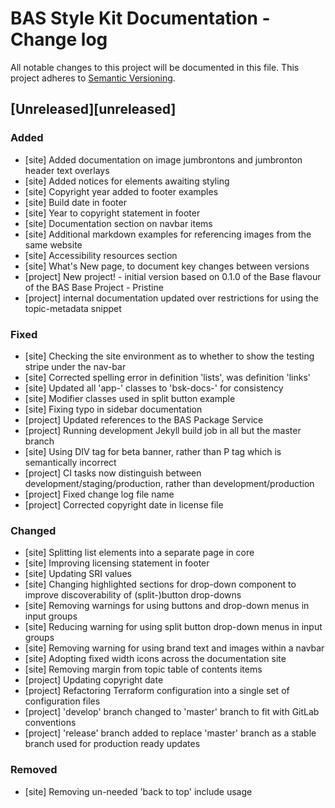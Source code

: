 # BAS Style Kit Documentation - Change log

All notable changes to this project will be documented in this file.
This project adheres to [Semantic Versioning](http://semver.org/spec/v2.0.0.html).

## [Unreleased][unreleased]

### Added

* [site] Added documentation on image jumbrontons and jumbronton header text overlays
* [site] Added notices for elements awaiting styling
* [site] Copyright year added to footer examples
* [site] Build date in footer
* [site] Year to copyright statement in footer
* [site] Documentation section on navbar items
* [site] Additional markdown examples for referencing images from the same website
* [site] Accessibility resources section
* [site] What's New page, to document key changes between versions
* [project] New project! - initial version based on 0.1.0 of the Base flavour of the BAS Base Project - Pristine
* [project] internal documentation updated over restrictions for using the topic-metadata snippet

### Fixed

* [site] Checking the site environment as to whether to show the testing stripe under the nav-bar
* [site] Corrected spelling error in definition 'lists', was definition 'links'
* [site] Updated all 'app-' classes to 'bsk-docs-' for consistency
* [site] Modifier classes used in split button example
* [site] Fixing typo in sidebar documentation
* [project] Updated references to the BAS Package Service
* [project] Running development Jekyll build job in all but the master branch
* [site] Using DIV tag for beta banner, rather than P tag which is semantically incorrect
* [project] CI tasks now distinguish between development/staging/production, rather than development/production
* [project] Fixed change log file name
* [project] Corrected copyright date in license file

### Changed

* [site] Splitting list elements into a separate page in core
* [site] Improving licensing statement in footer
* [site] Updating SRI values
* [site] Changing highlighted sections for drop-down component to improve discoverability of (split-)button drop-downs
* [site] Removing warnings for using buttons and drop-down menus in input groups
* [site] Reducing warning for using split button drop-down menus in input groups
* [site] Removing warning for using brand text and images within a navbar
* [site] Adopting fixed width icons across the documentation site
* [site] Removing margin from topic table of contents items
* [project] Updating copyright date
* [project] Refactoring Terraform configuration into a single set of configuration files
* [project] 'develop' branch changed to 'master' branch to fit with GitLab conventions
* [project] 'release' branch added to replace 'master' branch as a stable branch used for production ready updates

### Removed

* [site] Removing un-needed 'back to top' include usage
